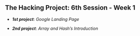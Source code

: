 <h2 id="the-hacking-project-6th-session---week-1">The Hacking Project: 6th Session - Week 1</h2>
<ul>
<li>
<p><em><strong>1st project</strong></em>: <em>Google Landing Page</em></p>
</li>
<li>
<p><em><strong>2nd project</strong></em>:  <em>Array and Hash’s Introduction</em></p>
</li>
</ul>

